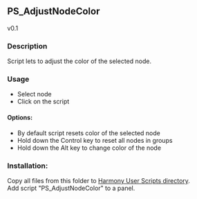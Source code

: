 ## PS_AdjustNodeColor
v0.1

### Description
Script lets to adjust the color of the selected node.

### Usage
* Select node
* Click on the script

#### Options:
* By default script resets color of the selected node
* Hold down the Control key to reset all nodes in groups
* Hold down the Alt key to change color of the node

### Installation:
Copy all files from this folder to [Harmony User Scripts directory](https://docs.toonboom.com/help/harmony-20/premium/scripting/import-script.html).\
Add script "PS_AdjustNodeColor" to a panel.  
